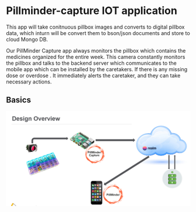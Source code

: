 # Pillminder-capture IOT application

This app will take conitnuous pillbox images and converts to digital pillbox data, which inturn will be convert them to bson/json documents and store to cloud Mongo DB.

Our PillMinder Capture app always monitors the pillbox which contains the medicines organized for the entire week. This camera constantly monitors the pillbox and talks to the backend server which communicates to the mobile app which can be installed by the caretakers. If there is any missing dose or overdose . It immediately alerts the caretaker, and they can take necessary actions.

## Basics
![alt text](https://github.com/rajputpravin/pillminder/blob/master/artifacts/architectureDiag.PNG?raw=true)

